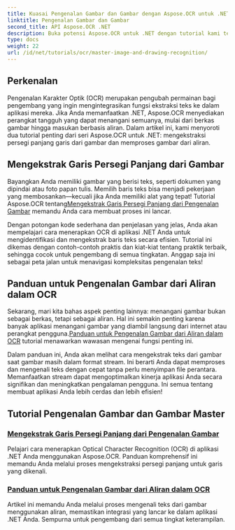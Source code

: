 ```yaml
---
title: Kuasai Pengenalan Gambar dan Gambar dengan Aspose.OCR untuk .NET
linktitle: Pengenalan Gambar dan Gambar
second_title: API Aspose.OCR .NET
description: Buka potensi Aspose.OCR untuk .NET dengan tutorial kami tentang pengenalan gambar dan gambar, menghadirkan ekstraksi teks ke aplikasi Anda dengan mudah.
type: docs
weight: 22
url: /id/net/tutorials/ocr/master-image-and-drawing-recognition/
---
```

## Perkenalan

Pengenalan Karakter Optik (OCR) merupakan pengubah permainan bagi pengembang yang ingin mengintegrasikan fungsi ekstraksi teks ke dalam aplikasi mereka. Jika Anda memanfaatkan .NET, Aspose.OCR menyediakan perangkat tangguh yang dapat menangani semuanya, mulai dari berkas gambar hingga masukan berbasis aliran. Dalam artikel ini, kami menyoroti dua tutorial penting dari seri Aspose.OCR untuk .NET: mengekstraksi persegi panjang garis dari gambar dan memproses gambar dari aliran. 

## Mengekstrak Garis Persegi Panjang dari Gambar

 Bayangkan Anda memiliki gambar yang berisi teks, seperti dokumen yang dipindai atau foto papan tulis. Memilih baris teks bisa menjadi pekerjaan yang membosankan—kecuali jika Anda memiliki alat yang tepat! Tutorial Aspose.OCR tentang[Mengekstrak Garis Persegi Panjang dari Pengenalan Gambar](./line-rectangles-from-images-recognition/) memandu Anda cara membuat proses ini lancar.

Dengan potongan kode sederhana dan penjelasan yang jelas, Anda akan mempelajari cara menerapkan OCR di aplikasi .NET Anda untuk mengidentifikasi dan mengekstrak baris teks secara efisien. Tutorial ini dikemas dengan contoh-contoh praktis dan kiat-kiat tentang praktik terbaik, sehingga cocok untuk pengembang di semua tingkatan. Anggap saja ini sebagai peta jalan untuk menavigasi kompleksitas pengenalan teks!

## Panduan untuk Pengenalan Gambar dari Aliran dalam OCR

Sekarang, mari kita bahas aspek penting lainnya: menangani gambar bukan sebagai berkas, tetapi sebagai aliran. Hal ini semakin penting karena banyak aplikasi menangani gambar yang diambil langsung dari internet atau perangkat pengguna.[Panduan untuk Pengenalan Gambar dari Aliran dalam OCR](./guide-to-image-from-stream/) tutorial menawarkan wawasan mengenai fungsi penting ini.

Dalam panduan ini, Anda akan melihat cara mengekstrak teks dari gambar saat gambar masih dalam format stream. Ini berarti Anda dapat memproses dan mengenali teks dengan cepat tanpa perlu menyimpan file perantara. Memanfaatkan stream dapat mengoptimalkan kinerja aplikasi Anda secara signifikan dan meningkatkan pengalaman pengguna. Ini semua tentang membuat aplikasi Anda lebih cerdas dan lebih efisien!

## Tutorial Pengenalan Gambar dan Gambar Master
### [Mengekstrak Garis Persegi Panjang dari Pengenalan Gambar](./line-rectangles-from-images-recognition/)
Pelajari cara menerapkan Optical Character Recognition (OCR) di aplikasi .NET Anda menggunakan Aspose.OCR. Panduan komprehensif ini memandu Anda melalui proses mengekstraksi persegi panjang untuk garis yang dikenali.
### [Panduan untuk Pengenalan Gambar dari Aliran dalam OCR](./guide-to-image-from-stream/)
Artikel ini memandu Anda melalui proses mengenali teks dari gambar menggunakan aliran, memastikan integrasi yang lancar ke dalam aplikasi .NET Anda. Sempurna untuk pengembang dari semua tingkat keterampilan.